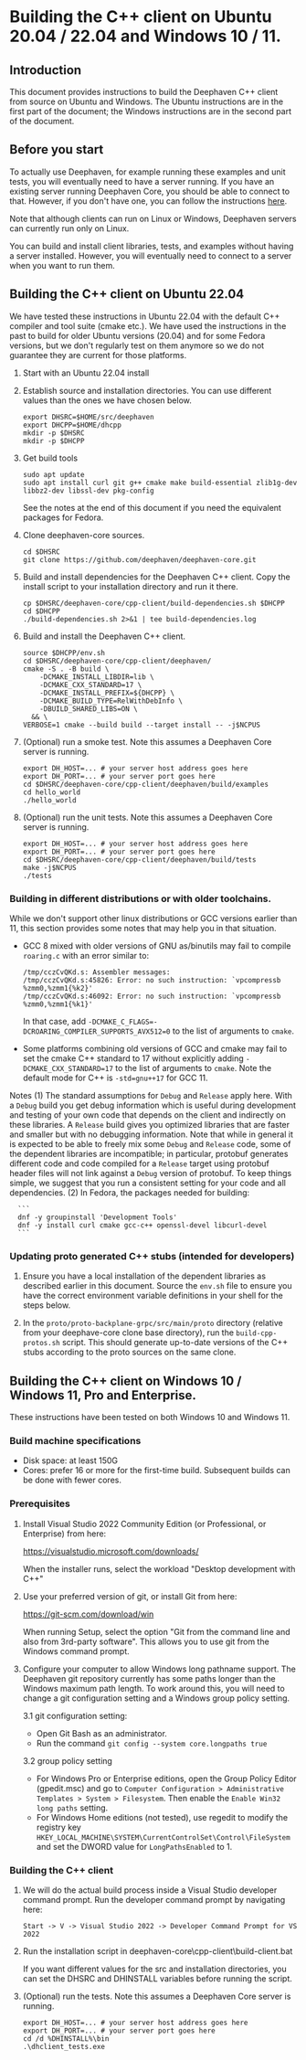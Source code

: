 # Building the C++ client on Ubuntu 20.04 / 22.04 and Windows 10 / 11.

## Introduction

This document provides instructions to build the Deephaven C++ client from source
on Ubuntu and Windows. The Ubuntu instructions are in the first part of the document;
the Windows instructions are in the second part of the document.

## Before you start

To actually use Deephaven, for example running these examples and unit
tests, you will eventually need to have a server running. If you have
an existing server running Deephaven Core, you should be able to
connect to that. However, if you don't have one, you can follow the
instructions [here](https://deephaven.io/core/docs/getting-started/launch-build/).

Note that although clients can run on Linux or Windows, Deephaven servers can
currently run only on Linux.

You can build and install client libraries, tests, and examples
without having a server installed. However, you will eventually need to
connect to a server when you want to run them.

## Building the C++ client on Ubuntu 22.04

We have tested these instructions in Ubuntu 22.04 with the default
C++ compiler and tool suite (cmake etc.). We have used the instructions in the past to build
for older Ubuntu versions (20.04) and for some Fedora versions, but we don't regularly test
on them anymore so we do not guarantee they are current for those platforms.


1. Start with an Ubuntu 22.04 install

2. Establish source and installation directories. You can use different values than the ones
   we have chosen below.

   ```
   export DHSRC=$HOME/src/deephaven
   export DHCPP=$HOME/dhcpp
   mkdir -p $DHSRC
   mkdir -p $DHCPP
   ```


3. Get build tools
   ```
   sudo apt update
   sudo apt install curl git g++ cmake make build-essential zlib1g-dev libbz2-dev libssl-dev pkg-config
   ```

   See the notes at the end of this document if you need the equivalent packages for Fedora.

4. Clone deephaven-core sources.
   ```
   cd $DHSRC
   git clone https://github.com/deephaven/deephaven-core.git
   ```

5. Build and install dependencies for the Deephaven C++ client. Copy the install script
   to your installation directory and run it there.

   ```
   cp $DHSRC/deephaven-core/cpp-client/build-dependencies.sh $DHCPP
   cd $DHCPP
   ./build-dependencies.sh 2>&1 | tee build-dependencies.log
   ```

6. Build and install the Deephaven C++ client.

   ```
   source $DHCPP/env.sh
   cd $DHSRC/deephaven-core/cpp-client/deephaven/
   cmake -S . -B build \
       -DCMAKE_INSTALL_LIBDIR=lib \
       -DCMAKE_CXX_STANDARD=17 \
       -DCMAKE_INSTALL_PREFIX=${DHCPP} \
       -DCMAKE_BUILD_TYPE=RelWithDebInfo \
       -DBUILD_SHARED_LIBS=ON \
     && \
   VERBOSE=1 cmake --build build --target install -- -j$NCPUS
   ```

7. (Optional) run a smoke test.
   Note this assumes a Deephaven Core server is running.

   ```
   export DH_HOST=... # your server host address goes here
   export DH_PORT=... # your server port goes here
   cd $DHSRC/deephaven-core/cpp-client/deephaven/build/examples
   cd hello_world
   ./hello_world
   ```

8. (Optional) run the unit tests.
   Note this assumes a Deephaven Core server is running.

   ```
   export DH_HOST=... # your server host address goes here
   export DH_PORT=... # your server port goes here
   cd $DHSRC/deephaven-core/cpp-client/deephaven/build/tests
   make -j$NCPUS
   ./tests
   ```

### Building in different distributions or with older toolchains.

   While we don't support other linux distributions or GCC versions earlier
   than 11, this section provides some notes that may help you
   in that situation.

   * GCC 8 mixed with older versions of GNU as/binutils may fail to compile
     `roaring.c` with an error similar to:
     ```
     /tmp/cczCvQKd.s: Assembler messages:
     /tmp/cczCvQKd.s:45826: Error: no such instruction: `vpcompressb %zmm0,%zmm1{%k2}'
     /tmp/cczCvQKd.s:46092: Error: no such instruction: `vpcompressb %zmm0,%zmm1{%k1}'
     ```
     In that case, add `-DCMAKE_C_FLAGS=-DCROARING_COMPILER_SUPPORTS_AVX512=0`
     to the list of arguments to `cmake`.

   * Some platforms combining old versions of GCC and cmake may fail
     to set the cmake C++ standard to 17 without explicitly adding
     `-DCMAKE_CXX_STANDARD=17` to the list of arguments to `cmake`.
     Note the default mode for C++ is `-std=gnu++17` for GCC 11.

Notes
  (1) The standard assumptions for `Debug` and `Release` apply here.
      With a `Debug` build you get debug information which is useful during
      development and testing of your own code that depends on the client
      and indirectly on these libraries.  A `Release` build gives you
      optimized libraries that are faster and smaller but with no
      debugging information.  Note that while in general it is expected
      to be able to freely mix some `Debug` and `Release` code,
      some of the dependent libraries are incompatible; in particular,
      protobuf generates different code and code compiled for a `Release`
      target using protobuf header files will not link against a `Debug`
      version of protobuf.  To keep things simple, we suggest that you run
      a consistent setting for your code and all dependencies.
  (2) In Fedora, the packages needed for building:

      ```
      dnf -y groupinstall 'Development Tools'
      dnf -y install curl cmake gcc-c++ openssl-devel libcurl-devel
      ```

### Updating proto generated C++ stubs (intended for developers)
   1. Ensure you have a local installation of the dependent libraries
      as described earlier in this document.  Source the `env.sh`
      file to ensure you have the correct environment variable definitions
      in your shell for the steps below.

   2. In the `proto/proto-backplane-grpc/src/main/proto` directory
      (relative from your deephave-core clone base directory),
      run the `build-cpp-protos.sh` script.
      This should generate up-to-date versions of the C++ stubs
      according to the proto sources on the same clone.

## Building the C++ client on Windows 10 / Windows 11, Pro and Enterprise.

These instructions have been tested on both Windows 10 and Windows 11.

### Build machine specifications

* Disk space: at least 150G
* Cores: prefer 16 or more for the first-time build. Subsequent builds can be done with fewer cores.

### Prerequisites

1. Install Visual Studio 2022 Community Edition (or Professional, or Enterprise)
   from here:

   https://visualstudio.microsoft.com/downloads/

   When the installer runs, select the workload "Desktop development with C++"

2. Use your preferred version of git, or install Git from here:

   https://git-scm.com/download/win

   When running Setup, select the option "Git from the command line and also
   from 3rd-party software". This allows you to use git from the Windows command
   prompt.

3. Configure your computer to allow Windows long pathname support. The
   Deephaven git repository currently has some paths longer than the Windows
   maximum path length. To work around this, you will need to change a git
   configuration setting and a Windows group policy setting.

   3.1 git configuration setting:
   * Open Git Bash as an administrator.
   * Run the command `git config --system core.longpaths true`

   3.2 group policy setting
   * For Windows Pro or Enterprise editions, open the Group Policy Editor (gpedit.msc) and go to
     `Computer Configuration > Administrative Templates > System > Filesystem`. Then enable the
     `Enable Win32 long paths` setting.
   * For Windows Home editions (not tested), use regedit to modify the registry key
     `HKEY_LOCAL_MACHINE\SYSTEM\CurrentControlSet\Control\FileSystem` and set the DWORD value
      for `LongPathsEnabled` to 1.

### Building the C++ client

1. We will do the actual build process inside a Visual Studio developer
   command prompt. Run the developer command prompt by navigating here:

   `Start -> V -> Visual Studio 2022 -> Developer Command Prompt for VS 2022`

2. Run the installation script in deephaven-core\cpp-client\build-client.bat

   If you want different values for the src and installation directories,
   you can set the DHSRC and DHINSTALL variables before running the script.

3. (Optional) run the tests.
    Note this assumes a Deephaven Core server is running.

    ```
    export DH_HOST=... # your server host address goes here
    export DH_PORT=... # your server port goes here
    cd /d %DHINSTALL%\bin
    .\dhclient_tests.exe
    ```
